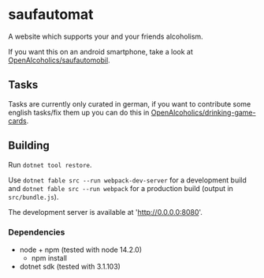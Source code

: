 # saufautomat

A website which supports your and your friends alcoholism.

If you want this on an android smartphone, take a look at [OpenAlcoholics/saufautomobil](https://github.com/OpenAlcoholics/saufautomobil).

## Tasks

Tasks are currently only curated in german, if you want to contribute some english tasks/fix them up you can do this in [OpenAlcoholics/drinking-game-cards](https://github.com/OpenAlcoholics/drinking-game-cards).

## Building

Run `dotnet tool restore`.

Use `dotnet fable src --run webpack-dev-server` for a development build and `dotnet fable src --run webpack` for a production build (output in `src/bundle.js`).

The development server is available at 'http://0.0.0.0:8080'.

### Dependencies

- node + npm (tested with node 14.2.0)
  - npm install
- dotnet sdk (tested with 3.1.103)
